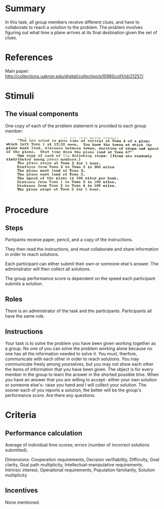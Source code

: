 # Summary
In this task, all group members receive different clues, and have to collaborate to reach a solution to the problem. The problem involves figuring out what time a plane arrives at its final destination given the set of clues.

# References
Main paper: http://collections.uakron.edu/digital/collection/p15960coll1/id/21257/

# Stimuli
## The visual components
One copy of each of the problem statement is provided to each group member:

![plane](/images/plane.png)



# Procedure
## Steps
Partipants receive paper, pencil, and a copy of the instructions. 

They then read the instructions, and must collaborate and share information in order to reach solutions.

Each participant can either submit their own or someone else's answer. The administrator will then collect all solutions.

The group performance score is dependent on the speed each participant submits a solution.

## Roles 
There is an administrator of the task and the participants. Participants all have the same role.

## Instructions
Your task is to solve the problem you have been given working together as a group. No one of you can solve the problem working alone because no one has all the information needed to solve it. You must, therfore, communicate with each other in order to reach solutions. You may communicate freely among yourselves, but you may not show each other the items of information that you have been given. The object is for every member in the group to learn the answer in the shorted possible time. When you have an answer that you are willing to accept- either your own solution or someone else's- raise you hand and I will collect your solution. The sooner each of you reports a solution, the better will be the group's performance score. Are there any questions.

# Criteria
## Performance calculation
Average of individual time scores; errors (number of incorrect solutions submitted).

Dimensions:
Cooperation requirements, Decision verifiability, Difficulty, Goal clarity, Goal path multiplicity, Intellectual-manipulative requirements, Intrinsic interest, Operational requirements, Population familiarity, Solution multiplicity

## Incentives
None mentioned.
